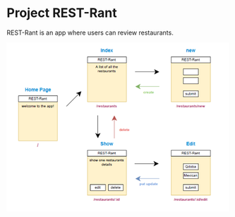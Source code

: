 # Project REST-Rant

REST-Rant is an app where users can review restaurants.


![alt text](./assets/routes/routes.PNG)